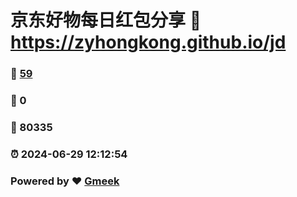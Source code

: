 # 京东好物每日红包分享 :link: https://zyhongkong.github.io/jd 
### :page_facing_up: [59](https://zyhongkong.github.io/jd/tag.html) 
### :speech_balloon: 0 
### :hibiscus: 80335 
### :alarm_clock: 2024-06-29 12:12:54 
### Powered by :heart: [Gmeek](https://github.com/Meekdai/Gmeek)
